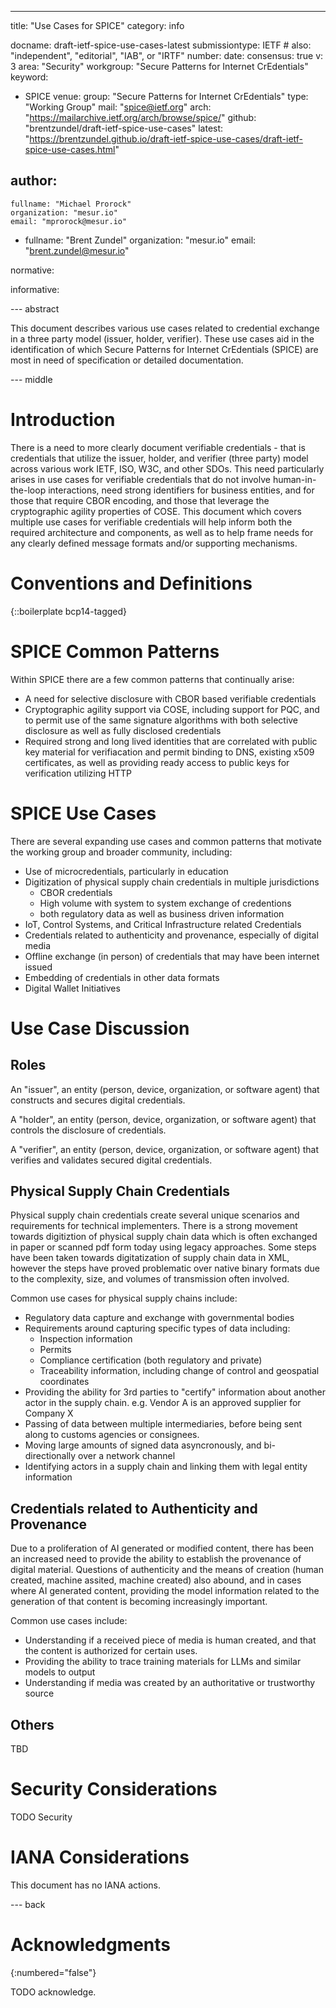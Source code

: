 ---
title: "Use Cases for SPICE"
category: info

docname: draft-ietf-spice-use-cases-latest
submissiontype: IETF  # also: "independent", "editorial", "IAB", or "IRTF"
number:
date:
consensus: true
v: 3
area: "Security"
workgroup: "Secure Patterns for Internet CrEdentials"
keyword:
 - SPICE
venue:
  group: "Secure Patterns for Internet CrEdentials"
  type: "Working Group"
  mail: "spice@ietf.org"
  arch: "https://mailarchive.ietf.org/arch/browse/spice/"
  github: "brentzundel/draft-ietf-spice-use-cases"
  latest: "https://brentzundel.github.io/draft-ietf-spice-use-cases/draft-ietf-spice-use-cases.html"

author:
 -
    fullname: "Michael Prorock"
    organization: "mesur.io"
    email: "mprorock@mesur.io"

 -
    fullname: "Brent Zundel"
    organization: "mesur.io"
    email: "brent.zundel@mesur.io"

normative:

informative:


--- abstract

This document describes various use cases related to credential exchange in a
three party model (issuer, holder, verifier). These use cases aid in the
identification of which Secure Patterns for Internet CrEdentials (SPICE) are
most in need of specification or detailed documentation.


--- middle

# Introduction

There is a need to more clearly document verifiable credentials - that is
credentials that utilize the issuer, holder, and verifier (three party) model
across various work IETF, ISO, W3C, and other SDOs. This need particularly
arises in use cases for verifiable credentials that do not involve
human-in-the-loop interactions, need strong identifiers for business entities,
and for those that require CBOR encoding, and those that leverage the
cryptographic agility properties of COSE. This document which covers multiple
use cases for verifiable credentials will help inform both the required
architecture and components, as well as to help frame needs for any clearly
defined message formats and/or supporting mechanisms.

# Conventions and Definitions

{::boilerplate bcp14-tagged}

# SPICE Common Patterns

Within SPICE there are a few common patterns that continually arise:

- A need for selective disclosure with CBOR based verifiable credentials
- Cryptographic agility support via COSE, including support for PQC, and
  to permit use of the same signature algorithms with both selective
  disclosure as well as fully disclosed credentials
- Required strong and long lived identities that are correlated with
  public key material for verifiacation and permit binding to DNS,
  existing x509 certificates, as well as providing ready access to
  public keys for verification utilizing HTTP

# SPICE Use Cases

There are several expanding use cases and common patterns that motivate
the working group and broader community, including:

- Use of microcredentials, particularly in education
- Digitization of physical supply chain credentials in multiple
  jurisdictions
  - CBOR credentials
  - High volume with system to system exchange of credentions
  - both regulatory data as well as business driven information
- IoT, Control Systems, and Critical Infrastructure related Credentials
- Credentials related to authenticity and provenance, especially of
  digital media
- Offline exchange (in person) of credentials that may have been
  internet issued
- Embedding of credentials in other data formats
- Digital Wallet Initiatives

# Use Case Discussion

## Roles

An "issuer", an entity (person, device, organization, or software agent) that constructs and secures digital credentials.

A "holder", an entity (person, device, organization, or software agent) that controls the disclosure of credentials.

A "verifier", an entity (person, device, organization, or software agent) that verifies and validates secured digital credentials.

## Physical Supply Chain Credentials

Physical supply chain credentials create several unique scenarios and
requirements for technical implementers. There is a strong movement
towards digitiztion of physical supply chain data which is often
exchanged in paper or scanned pdf form today using legacy approaches.
Some steps have been taken towards digitatization of supply chain data
in XML, however the steps have proved problematic over native binary
formats due to the complexity, size, and volumes of transmission often
involved.

Common use cases for physical supply chains include:

- Regulatory data capture and exchange with governmental bodies
- Requirements around capturing specific types of data including:
  - Inspection information
  - Permits
  - Compliance certification (both regulatory and private)
  - Traceability information, including change of control and geospatial
    coordinates
- Providing the ability for 3rd parties to "certify" information about
  another actor in the supply chain. e.g. Vendor A is an approved
  supplier for Company X
- Passing of data between multiple intermediaries, before being sent
  along to customs agencies or consignees.
- Moving large amounts of signed data asyncronously, and bi-directionally
  over a network channel
- Identifying actors in a supply chain and linking them with legal
  entity information

## Credentials related to Authenticity and Provenance

Due to a proliferation of AI generated or modified content, there has
been an increased need to provide the ability to establish the
provenance of digital material.  Questions of authenticity and the means
of creation (human created, machine assited, machine created) also
abound, and in cases where AI generated content, providing the model
information related to the generation of that content is becoming
increasingly important.

Common use cases include:

- Understanding if a received piece of media is human created, and that
  the content is authorized for certain uses.
- Providing the ability to trace training materials for LLMs and similar
  models to output
- Understanding if media was created by an authoritative or trustworthy
  source

## Others

TBD

# Security Considerations

TODO Security


# IANA Considerations

This document has no IANA actions.


--- back

# Acknowledgments
{:numbered="false"}

TODO acknowledge.
